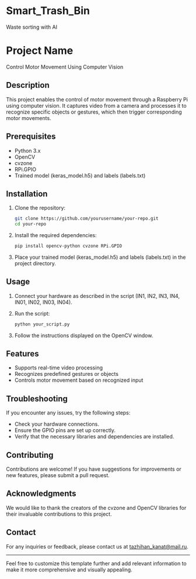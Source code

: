 # Smart_Trash_Bin
Waste sorting with AI
# Project Name

Control Motor Movement Using Computer Vision

## Description

This project enables the control of motor movement through a Raspberry Pi using computer vision. It captures video from a camera and processes it to recognize specific objects or gestures, which then trigger corresponding motor movements.

## Prerequisites

- Python 3.x
- OpenCV
- cvzone
- RPi.GPIO
- Trained model (keras_model.h5) and labels (labels.txt)

## Installation

1. Clone the repository:

   ```bash
   git clone https://github.com/yourusername/your-repo.git
   cd your-repo
   ```

2. Install the required dependencies:

   ```bash
   pip install opencv-python cvzone RPi.GPIO
   ```

3. Place your trained model (keras_model.h5) and labels (labels.txt) in the project directory.

## Usage

1. Connect your hardware as described in the script (IN1, IN2, IN3, IN4, IN01, IN02, IN03, IN04).

2. Run the script:

   ```bash
   python your_script.py
   ```

3. Follow the instructions displayed on the OpenCV window.

## Features

- Supports real-time video processing
- Recognizes predefined gestures or objects
- Controls motor movement based on recognized input

## Troubleshooting

If you encounter any issues, try the following steps:

- Check your hardware connections.
- Ensure the GPIO pins are set up correctly.
- Verify that the necessary libraries and dependencies are installed.

## Contributing

Contributions are welcome! If you have suggestions for improvements or new features, please submit a pull request.

## Acknowledgments

We would like to thank the creators of the cvzone and OpenCV libraries for their invaluable contributions to this project.

## Contact

For any inquiries or feedback, please contact us at [tazhihan_kanat@mail.ru](mailto:tazhihan_kanat@mail.ru).

---

Feel free to customize this template further and add relevant information to make it more comprehensive and visually appealing.
